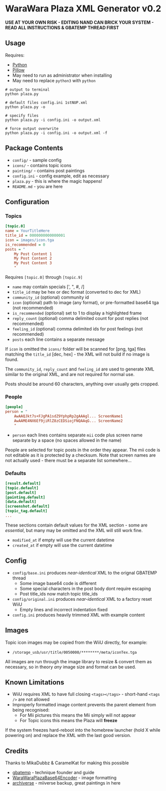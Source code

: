 # WaraWara Plaza XML Generator v0.2

**USE AT YOUR OWN RISK - EDITING NAND CAN BRICK YOUR SYSTEM - READ ALL INSTRUCTIONS & GBATEMP THREAD FIRST**

## Usage

Requires:
- [Python](https://www.python.org/downloads/)
- [Pillow](https://pillow.readthedocs.io/en/latest/installation.html#basic-installation)
- May need to run as administrator when installing
- May need to replace `python3` with `python`

```pwsh
# output to terminal
python plaza.py

# default files config.ini 1stNUP.xml
python plaza.py -o

# specify files
python plaza.py -i config.ini -o output.xml

# force output overwrite
python plaza.py -i config.ini -o output.xml -f
```

## Package Contents

- `config/` - sample config
- `icons/` - contains topic icons
- `painting/` - contains post paintings
- `config.ini` - config example, edit as necessary
- `plaza.py` - this is where the magic happens!
- `README.md` - you are here

## Configuration

### Topics

```ini
[topic.0]
name = YourTitleHere
title_id = 0000000000000001
icon = images/icon.tga
is_recommended = 0
posts = "
    My Post Content 1
    My Post Content 2
    My Post Content 3
    "
```

Requires `[topic.0]` through `[topic.9]`
- `name` may contain specials [', ", #, /]
- `title_id` may be hex or dec format (converted to dec for XML)
- `community_id` (optional) community id
- `icon` (optional) path to image (any format), or pre-formatted base64 tga (not recommended)
- `is_recommended` (optional) set to 1 to display a highlighted frame
- `reply_count` (optional) comma delimited count for post replies (not recommended)
- `feeling_id` (optional) comma delimited ids for post feelings (not recommended)
- `posts` each line contains a separate message

If `icon` is omitted the `icons/` folder will be scanned for [png, tga] files matching the `title_id` [dec, hex] - the XML will not build if no image is found.

The `community_id`, `reply_count` and `feeling_id` are used to generate XML similar to the original XML, and are not required for normal use.

Posts should be around 60 characters, anything over usually gets cropped.

### People

```ini
[people]
person = "
    AwAAQJkt7s+FJgPA1sdZ9YphpRp2gAAAgl... ScreenName1
    AwAAME4NX6Ef9jiRlZ8zCEDSiojFNQAAqG... ScreenName2
    "
```

- `person` each lines contains separate `mii` code plus screen name separate by a space (no spaces allowed in the name)

People are selected for topic posts in the order they appear. The mii code is not editable as it is protected by a checksum. Note that screen names are not actually used - there must be a separate list somewhere...

### Defaults

```ini
[result.default]
[topic.default]
[post.default]
[painting.default]
[data.default]
[screenshot.default]
[topic_tag.default]
...
```

These sections contain default values for the XML section - some are *essential*, but many may be omitted and the XML will still work fine.

- `modified_at` if empty will use the current datetime
- `created_at` if empty will use the current datetime

## Config

- `config/base.ini` produces *near-identical* XML to the orignal GBATEMP thread
  - Some image base64 code is different
  - Some special characters in the post body dont require escaping
  - Post title_ids now match topic title_ids
- `config/original.ini` produces *near-identical* XML to a factory reset WiiU
  - Empty lines and incorrect indentation fixed
- `config.ini` produces heavily trimmed XML with example content

## Images

Topic icon images may be copied from the WiiU directly, for example:
- `/storage_usb/usr/title/0050000/********/meta/iconTex.tga`

All images are run through the image library to resize & convert them as necessary, so in theory *any* image size and format can be used.

## Known Limitations

- WiiU requires XML to have full closing `<tags></tags>` - short-hand `<tags />` are not allowed
- Improperly formatted image content prevents the parent element from being recognised:
  - For Mii pictures this means the Mii simply will not appear
  - For Topic icons this means the Plaza will **freeze**

If the system freezes hard-reboot into the homebrew launcher (hold X while powering on) and replace the XML with the last good version.

## Credits

Thanks to MikaDubbz & CaramelKat for making this possible

- [gbatemp](https://gbatemp.net/threads/i-permanently-gave-wara-wara-plaza-life-again-injected-it-full-of-my-personality-and-you-can-too.562257) - technique founder and guide
- [WaraWaraPlazaBase64Encoder](https://github.com/CaramelKat/WaraWaraPlazaBase64Encoder) - image formatting
- [archiverse](https://archiverse.guide/) - miiverse backup, great paintings in here
